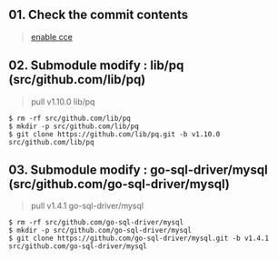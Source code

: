 ## 01. Check the commit contents
> [enable cce](https://github.com/PaaS-TA/cf-networking-release/commit/7d8c71e60f383a7f48dabf8f08b9578dead3daa7)

## 02. Submodule modify : lib/pq (src/github.com/lib/pq)
> pull v1.10.0 lib/pq
``` 
$ rm -rf src/github.com/lib/pq
$ mkdir -p src/github.com/lib/pq
$ git clone https://github.com/lib/pq.git -b v1.10.0 src/github.com/lib/pq
```

## 03. Submodule modify : go-sql-driver/mysql (src/github.com/go-sql-driver/mysql)
> pull v1.4.1 go-sql-driver/mysql
``` 
$ rm -rf src/github.com/go-sql-driver/mysql
$ mkdir -p src/github.com/go-sql-driver/mysql
$ git clone https://github.com/go-sql-driver/mysql.git -b v1.4.1 src/github.com/go-sql-driver/mysql
```

